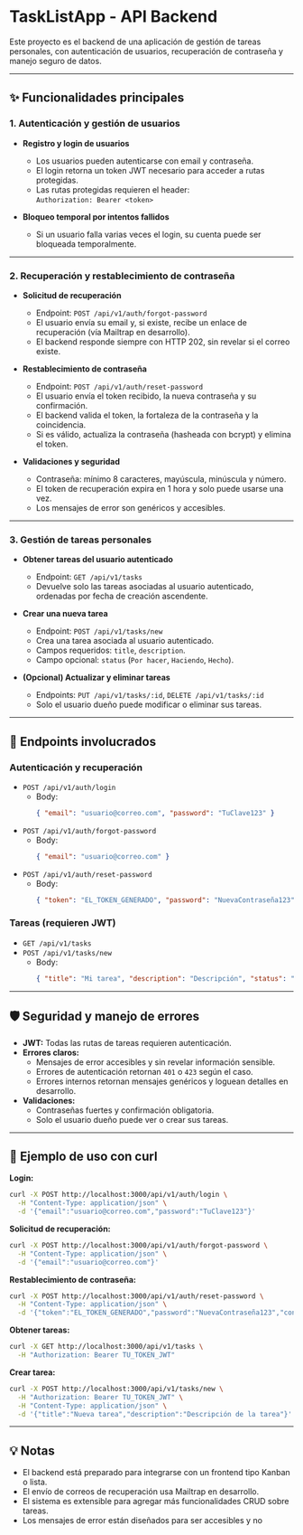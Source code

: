 # TaskListApp - API Backend

Este proyecto es el backend de una aplicación de gestión de tareas personales, con autenticación de usuarios, recuperación de contraseña y manejo seguro de datos.

---

## ✨ Funcionalidades principales

### 1. Autenticación y gestión de usuarios

- **Registro y login de usuarios**
  - Los usuarios pueden autenticarse con email y contraseña.
  - El login retorna un token JWT necesario para acceder a rutas protegidas.
  - Las rutas protegidas requieren el header:  
    `Authorization: Bearer <token>`

- **Bloqueo temporal por intentos fallidos**
  - Si un usuario falla varias veces el login, su cuenta puede ser bloqueada temporalmente.

---

### 2. Recuperación y restablecimiento de contraseña

- **Solicitud de recuperación**
  - Endpoint: `POST /api/v1/auth/forgot-password`
  - El usuario envía su email y, si existe, recibe un enlace de recuperación (vía Mailtrap en desarrollo).
  - El backend responde siempre con HTTP 202, sin revelar si el correo existe.

- **Restablecimiento de contraseña**
  - Endpoint: `POST /api/v1/auth/reset-password`
  - El usuario envía el token recibido, la nueva contraseña y su confirmación.
  - El backend valida el token, la fortaleza de la contraseña y la coincidencia.
  - Si es válido, actualiza la contraseña (hasheada con bcrypt) y elimina el token.

- **Validaciones y seguridad**
  - Contraseña: mínimo 8 caracteres, mayúscula, minúscula y número.
  - El token de recuperación expira en 1 hora y solo puede usarse una vez.
  - Los mensajes de error son genéricos y accesibles.

---

### 3. Gestión de tareas personales

- **Obtener tareas del usuario autenticado**
  - Endpoint: `GET /api/v1/tasks`
  - Devuelve solo las tareas asociadas al usuario autenticado, ordenadas por fecha de creación ascendente.

- **Crear una nueva tarea**
  - Endpoint: `POST /api/v1/tasks/new`
  - Crea una tarea asociada al usuario autenticado.
  - Campos requeridos: `title`, `description`.
  - Campo opcional: `status` (`Por hacer`, `Haciendo`, `Hecho`).

- **(Opcional) Actualizar y eliminar tareas**
  - Endpoints: `PUT /api/v1/tasks/:id`, `DELETE /api/v1/tasks/:id`
  - Solo el usuario dueño puede modificar o eliminar sus tareas.

---

## 📡 Endpoints involucrados

### Autenticación y recuperación
- `POST /api/v1/auth/login`
  - Body:
    ```json
    { "email": "usuario@correo.com", "password": "TuClave123" }
    ```
- `POST /api/v1/auth/forgot-password`
  - Body:
    ```json
    { "email": "usuario@correo.com" }
    ```
- `POST /api/v1/auth/reset-password`
  - Body:
    ```json
    { "token": "EL_TOKEN_GENERADO", "password": "NuevaContraseña123", "confirmPassword": "NuevaContraseña123" }
    ```

### Tareas (requieren JWT)
- `GET /api/v1/tasks`
- `POST /api/v1/tasks/new`
  - Body:
    ```json
    { "title": "Mi tarea", "description": "Descripción", "status": "Por hacer" }
    ```

---

## 🛡️ Seguridad y manejo de errores

- **JWT:** Todas las rutas de tareas requieren autenticación.
- **Errores claros:**  
  - Mensajes de error accesibles y sin revelar información sensible.
  - Errores de autenticación retornan `401` o `423` según el caso.
  - Errores internos retornan mensajes genéricos y loguean detalles en desarrollo.
- **Validaciones:**  
  - Contraseñas fuertes y confirmación obligatoria.
  - Solo el usuario dueño puede ver o crear sus tareas.

---

## 🧪 Ejemplo de uso con curl

**Login:**
```bash
curl -X POST http://localhost:3000/api/v1/auth/login \
  -H "Content-Type: application/json" \
  -d '{"email":"usuario@correo.com","password":"TuClave123"}'
```

**Solicitud de recuperación:**
```bash
curl -X POST http://localhost:3000/api/v1/auth/forgot-password \
  -H "Content-Type: application/json" \
  -d '{"email":"usuario@correo.com"}'
```

**Restablecimiento de contraseña:**
```bash
curl -X POST http://localhost:3000/api/v1/auth/reset-password \
  -H "Content-Type: application/json" \
  -d '{"token":"EL_TOKEN_GENERADO","password":"NuevaContraseña123","confirmPassword":"NuevaContraseña123"}'
```

**Obtener tareas:**
```bash
curl -X GET http://localhost:3000/api/v1/tasks \
  -H "Authorization: Bearer TU_TOKEN_JWT"
```

**Crear tarea:**
```bash
curl -X POST http://localhost:3000/api/v1/tasks/new \
  -H "Authorization: Bearer TU_TOKEN_JWT" \
  -H "Content-Type: application/json" \
  -d '{"title":"Nueva tarea","description":"Descripción de la tarea"}'
```

---

## 💡 Notas

- El backend está preparado para integrarse con un frontend tipo Kanban o lista.
- El envío de correos de recuperación usa Mailtrap en desarrollo.
- El sistema es extensible para agregar más funcionalidades CRUD sobre tareas.
- Los mensajes de error están diseñados para ser accesibles y no